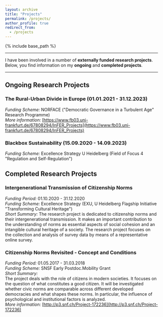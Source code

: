 ```yaml
---
layout: archive
title: "Projects"
permalink: /projects/
author_profile: true
redirect_from:
  - /projects
---
```


{% include base_path %}


---

I have been involved in a number of **externally funded research projects**. Below, you find information on my **ongoing** and **completed projects**.

---


## Ongoing Research Projects

### The Rural-Urban Divide in Europe (01.01.2021 - 31.12.2023)
*Funding Scheme:* NORFACE ("Democratic Governance in a Turbulent Age" Research Programme)  
*More information:* [https://www.fb03.uni-frankfurt.de/67808294/InFER_Projects](https://www.fb03.uni-frankfurt.de/67808294/InFER_Projects)

### Blackbox Sustainability (15.09.2020 - 14.09.2023)
*Funding Scheme:* Excellence Strategy U Heidelberg (Field of Focus 4 "Regulation and Self-Regulation")




## Completed Research Projects

### Intergenerational Transmission of Citizenship Norms
*Funding Period:* 01.10.2020 - 31.12.2020  
*Funding Scheme:* Excellence Strategy (EXU, U Heidelberg Flagship Initiative "Transforming Cultural Heritage")  
*Short Summary:* 
The research project is dedicated to citizenship norms and their intergenerational transmission. It makes an important contribution to the understanding of norms as essential aspects of social cohesion and an intangible cultural heritage of a society. The research project focuses on the collection and analysis of survey data by means of a representative online survey.

### Citizenship Norms Revisited - Concept and Conditions
*Funding Period:* 01.05.2017 - 31.03.2018  
*Funding Scheme:* SNSF Early Postdoc.Mobility Grant   
*Short Summary:*   
The project deals with the role of citizens in modern societies. It focuses on the question of what constitutes a good citizen. It will be investigated whether civic norms are comparable across different developed democracies and what shapes these norms. In particular, the influence of psychological and institutional factors is analyzed.  
*More information:* [http://p3.snf.ch/Project-172236](http://p3.snf.ch/Project-172236)
